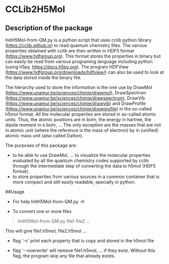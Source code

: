 # CCLib2H5Mol

## Description of the package

InitH5Mol-from-QM.py is a python script that uses cclib python library (https://cclib.github.io) to read quantum chemistry files.
The various properties obtained with cclib are then written in HDF5 format (https://www.hdfgroup.org).
This format stores the properties in binary but can easily be read from various programing language including python (using h5py, https://docs.h5py.org).
The program HDFView (https://www.hdfgroup.org/downloads/hdfview/) can also be used to look at the data stored inside the binary file.

The hierarchy used to store the information is the one use by DrawMol (https://www.unamur.be/sciences/chimie/drawmol), DrawSpectrum (https://www.unamur.be/sciences/chimie/drawspectrum), DrawVib (https://www.unamur.be/sciences/chimie/drawvib) and DrawProfile (https://www.unamur.be/sciences/chimie/drawprofile) in the so-called h5mol format.
All the molecular properties are stored in so-called atomic units.
Thus, the atomic positions are in bohr, the energy in hartree, the dipole moment in e bohr, ...
The only exception are the masses that are not in atomic unit (where the reference is the mass of electron) by in (unified) atomic mass unit (also called Dalton).

The purposes of this package are:
- to be able to use DrawMol, ... to visualize the molecular properties evaluated by all the quantum chemistry codes supported by cclib through the intermediate step of converting the data to h5mol (HDF5 format).
- to store properties from various sources in a common container that is more compact and still easily readable, specially in python.

##Usage

- For help
InitH5Mol-from-QM.py -h 

- To convert one or more files

> InitH5Mol-from-QM.py file1 file2 ...

This will give file1.h5mol, file2.h5mol ... 

- flag '-v' print each property that is copy and stored in the h5mol file

- flag '--overwrite' will remove file1.h5mol, ... if they exist.
Without this flag, the program skip any file that already exists.


